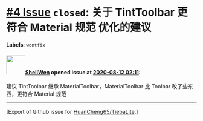 # [\#4 Issue](https://github.com/HuanCheng65/TiebaLite/issues/4) `closed`: 关于 TintToolbar 更符合 Material 规范 优化的建议
**Labels**: `wontfix`


#### <img src="https://avatars.githubusercontent.com/u/38996248?u=a5fc859c8aa2f3de1e4248d6bedf389ca0bbe3ec&v=4" width="50">[ShellWen](https://github.com/ShellWen) opened issue at [2020-08-12 02:11](https://github.com/HuanCheng65/TiebaLite/issues/4):

建议 TintToolbar 继承 MaterialToolbar，MaterialToolbar 比 Toolbar 改了些东西，更符合 Material 规范




-------------------------------------------------------------------------------



[Export of Github issue for [HuanCheng65/TiebaLite](https://github.com/HuanCheng65/TiebaLite).]
